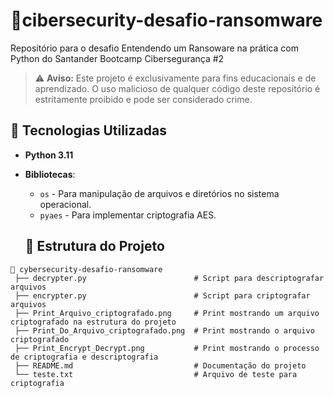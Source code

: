 # 🚀cibersecurity-desafio-ransomware
Repositório para o desafio Entendendo um Ransoware na prática com Python do Santander Bootcamp Cibersegurança #2

> ⚠️ **Aviso:** Este projeto é exclusivamente para fins educacionais e de aprendizado. O uso malicioso de qualquer código deste repositório é estritamente proibido e pode ser considerado crime. 

## 🧰 Tecnologias Utilizadas
- **Python 3.11**
- **Bibliotecas**:
  - `os` - Para manipulação de arquivos e diretórios no sistema operacional.
  - `pyaes` - Para implementar criptografia AES.

  ## 📂 Estrutura do Projeto
```plaintexts
📁 cybersecurity-desafio-ransomware
 ├── decrypter.py                        # Script para descriptografar arquivos
 ├── encrypter.py                        # Script para criptografar arquivos
 ├── Print_Arquivo_criptografado.png     # Print mostrando um arquivo criptografado na estrutura do projeto
 ├── Print_Do_Arquivo_criptografado.png  # Print mostrando o arquivo criptografado
 ├── Print_Encrypt_Decrypt.png           # Print mostrando o processo de criptografia e descriptografia
 ├── README.md                           # Documentação do projeto
 └── teste.txt                           # Arquivo de teste para criptografia